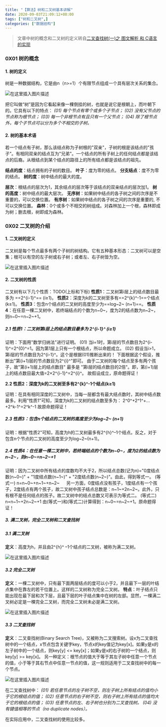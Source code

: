 ```yaml
---
title: "【算法】树和二叉树基本讲解"
date: 2020-09-03T21:09:12+08:00
tags: ["树和二叉树",]
categories: ["数据结构"]
---
```


> 文章中树的概念和二叉树的定义转自[二叉查找树(一)之 图文解析 和 C语言的实现](https://www.cnblogs.com/skywang12345/p/3576328.html)


### 0X01 树的概念
#### 1. 树的定义
树是一种数据结构，它是由n（n>=1）个有限节点组成一个具有层次关系的集合。


  

![在这里插入图片描述](https://img-blog.csdnimg.cn/20200723212811221.png?x-oss-process=image/watermark,type_ZmFuZ3poZW5naGVpdGk,shadow_10,text_aHR0cHM6Ly9ibG9nLmNzZG4ubmV0L2NvZGluZ3JpdmVy,size_16,color_FFFFFF,t_70)  




把它叫做“树”是因为它看起来像一棵倒挂的树，也就是说它是根朝上，而叶朝下的。它具有以下的特点：
*(01) 每个节点有零个或多个子节点；*
*(02) 没有父节点的节点称为根节点；*
*(03) 每一个非根节点有且只有一个父节点；*
*(04) 除了根节点外，每个子节点可以分为多个不相交的子树。*




#### 2. 树的基本术语

若一个结点有子树，那么该结点称为子树根的"双亲"，子树的根是该结点的"孩子"。有相同双亲的结点互为"兄弟"。一个结点的所有子树上的任何结点都是该结点的后裔。从根结点到某个结点的路径上的所有结点都是该结点的祖先。

**结点的度**：结点拥有的子树的数目。
**叶子**：度为零的结点。
**分支结点**：度不为零的结点。
**树的度**：树中结点的最大的度。

**层次**：根结点的层次为1，其余结点的层次等于该结点的双亲结点的层次加1。
**树的高度**：树中结点的最大层次。
**无序树**：如果树中结点的各子树之间的次序是不重要的，可以交换位置。
**有序树**：如果树中结点的各子树之间的次序是重要的, 不可以交换位置。
**森林**：0个或多个不相交的树组成。对森林加上一个根，森林即成为树；删去根，树即成为森林。

### 0X02 二叉树的介绍
#### 1. 二叉树的定义

二叉树是每个节点最多有两个子树的树结构。它有五种基本形态：二叉树可以是空集；根可以有空的左子树或右子树；或者左、右子树皆为空。


  

![在这里插入图片描述](https://img-blog.csdnimg.cn/20200723213154740.png?x-oss-process=image/watermark,type_ZmFuZ3poZW5naGVpdGk,shadow_10,text_aHR0cHM6Ly9ibG9nLmNzZG4ubmV0L2NvZGluZ3JpdmVy,size_16,color_FFFFFF,t_70)  




 

#### 2. 二叉树的性质

二叉树有以下几个性质：TODO(上标和下标)
**性质1**：二叉树第i层上的结点数目最多为 ==2^{i-1}^==  (i≥1)。
**性质2**：深度为k的二叉树至多有==2^{k}^-1==个结点(k≥1)。
**性质3**：包含n个结点的二叉树的高度至少为==log~2~ (n+1)==。
**性质4**：在任意一棵二叉树中，若终端结点的个数为n~0~，度为2的结点数为n~2~，则n~0~=n~2~+1。

 

#####  2.1 性质1：二叉树第i层上的结点数目最多为 2^{i-1}^ (i≥1)

证明：下面用"数学归纳法"进行证明。
        (01) 当i=1时，第i层的节点数目为2^{i-1}^=2^{0}^=1。因为第1层上只有一个根结点，所以命题成立。
        (02) 假设当i>1，第i层的节点数目为2^{i-1}^。这个是根据(01)推断出来的！
               下面根据这个假设，推断出"第(i+1)层的节点数目为2^{i}^"即可。
                由于二叉树的每个结点至多有两个孩子，故"第(i+1)层上的结点数目" 最多是 "第i层的结点数目的2倍"。即，第(i+1)层上的结点数目最大值=2×2^{i-1}^=2^{i}^。
                故假设成立，原命题得证！

 

**2.2 性质2：深度为k的二叉树至多有2^{k}^-1个结点(k≥1)**

证明：在具有相同深度的二叉树中，当每一层都含有最大结点数时，其树中结点数最多。利用"性质1"可知，深度为k的二叉树的结点数至多为：
           2^0^+2^1^+…+2^k-1^=2^k^-1
           故原命题得证！

 

#####  2.3 性质3：包含n个结点的二叉树的高度至少为log~2~ (n+1)

证明：根据"性质2"可知，高度为h的二叉树最多有2^{h}^–1个结点。反之，对于包含n个节点的二叉树的高度至少为log~2~(n+1)。

 

##### 2.4 性质4：在任意一棵二叉树中，若终端结点的个数为n~0~，度为2的结点数为n~2~，则n~0~=n~2~+1

证明：因为二叉树中所有结点的度数均不大于2，所以结点总数(记为n)="0度结点数(n~0~)" + "1度结点数(n~1~)" + "2度结点数(n~2~)"。由此，得到等式一。
         (等式一) n=n~0~+n~1~+n~2~
　     另一方面，0度结点没有孩子，1度结点有一个孩子，2度结点有两个孩子，故二叉树中孩子结点总数是：n~1~+2n~2~。此外，只有根不是任何结点的孩子。故二叉树中的结点总数又可表示为等式二。
         (等式二) n=n~1~+2n~2~+1
        由(等式一)和(等式二)计算得到：n~0~=n~2~+1。原命题得证！

 

##### 3. 满二叉树，完全二叉树和二叉查找树

#####  3.1 满二叉树

**定义**：高度为h，并且由2^{h}^ –1个结点的二叉树，被称为满二叉树。


  

![在这里插入图片描述](https://img-blog.csdnimg.cn/20200723213519171.png?x-oss-process=image/watermark,type_ZmFuZ3poZW5naGVpdGk,shadow_10,text_aHR0cHM6Ly9ibG9nLmNzZG4ubmV0L2NvZGluZ3JpdmVy,size_16,color_FFFFFF,t_70)  




 

#####  3.2 完全二叉树

**定义**：一棵二叉树中，只有最下面两层结点的度可以小于2，并且最下一层的叶结点集中在靠左的若干位置上。这样的二叉树称为完全二叉树。
**特点**：叶子结点只能出现在最下层和次下层，且最下层的叶子结点集中在树的左部。显然，一棵满二叉树必定是一棵完全二叉树，而完全二叉树未必是满二叉树。


  

![在这里插入图片描述](https://img-blog.csdnimg.cn/20200723213534502.png?x-oss-process=image/watermark,type_ZmFuZ3poZW5naGVpdGk,shadow_10,text_aHR0cHM6Ly9ibG9nLmNzZG4ubmV0L2NvZGluZ3JpdmVy,size_16,color_FFFFFF,t_70)  




 

#####  3.3 二叉查找树

**定义**：二叉查找树(Binary Search Tree)，又被称为二叉搜索树。设x为二叉查找树中的一个结点，x节点包含关键字key，节点x的key值记为key[x]。如果y是x的左子树中的一个结点，则key[y] <= key[x]；如果y是x的右子树的一个结点，则key[y] >= key[x]。
另一种定义：根节点的值大于等于其左子树中任意一个节点的值，小于等于其右节点中任意一节点的值，这一规则适用于二叉查找树中的每一个节点。

  

![在这里插入图片描述](https://img-blog.csdnimg.cn/20200723213546626.png?x-oss-process=image/watermark,type_ZmFuZ3poZW5naGVpdGk,shadow_10,text_aHR0cHM6Ly9ibG9nLmNzZG4ubmV0L2NvZGluZ3JpdmVy,size_16,color_FFFFFF,t_70)  





在二叉查找树中：
*(01) 若任意节点的左子树不空，则左子树上所有结点的值均小于它的根结点的值；*
*(02) 任意节点的右子树不空，则右子树上所有结点的值均大于它的根结点的值；*
*(03) 任意节点的左、右子树也分别为二叉查找树。*
*(04) 没有键值相等的节点（no duplicate nodes）。*

在实际应用中，二叉查找树的使用比较多。
